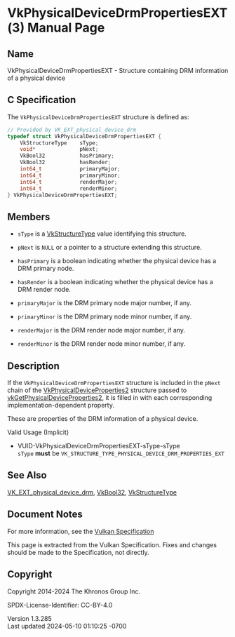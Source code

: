 # VkPhysicalDeviceDrmPropertiesEXT(3) Manual Page

## Name

VkPhysicalDeviceDrmPropertiesEXT - Structure containing DRM information
of a physical device



## <a href="#_c_specification" class="anchor"></a>C Specification

The `VkPhysicalDeviceDrmPropertiesEXT` structure is defined as:

``` c
// Provided by VK_EXT_physical_device_drm
typedef struct VkPhysicalDeviceDrmPropertiesEXT {
    VkStructureType    sType;
    void*              pNext;
    VkBool32           hasPrimary;
    VkBool32           hasRender;
    int64_t            primaryMajor;
    int64_t            primaryMinor;
    int64_t            renderMajor;
    int64_t            renderMinor;
} VkPhysicalDeviceDrmPropertiesEXT;
```

## <a href="#_members" class="anchor"></a>Members

- `sType` is a [VkStructureType](https://registry.khronos.org/vulkan/specs/1.3-extensions/man/html/VkStructureType.html) value identifying
  this structure.

- `pNext` is `NULL` or a pointer to a structure extending this
  structure.

- `hasPrimary` is a boolean indicating whether the physical device has a
  DRM primary node.

- `hasRender` is a boolean indicating whether the physical device has a
  DRM render node.

- `primaryMajor` is the DRM primary node major number, if any.

- `primaryMinor` is the DRM primary node minor number, if any.

- `renderMajor` is the DRM render node major number, if any.

- `renderMinor` is the DRM render node minor number, if any.

## <a href="#_description" class="anchor"></a>Description

If the `VkPhysicalDeviceDrmPropertiesEXT` structure is included in the
`pNext` chain of the
[VkPhysicalDeviceProperties2](https://registry.khronos.org/vulkan/specs/1.3-extensions/man/html/VkPhysicalDeviceProperties2.html)
structure passed to
[vkGetPhysicalDeviceProperties2](https://registry.khronos.org/vulkan/specs/1.3-extensions/man/html/vkGetPhysicalDeviceProperties2.html),
it is filled in with each corresponding implementation-dependent
property.

These are properties of the DRM information of a physical device.

Valid Usage (Implicit)

- <a href="#VUID-VkPhysicalDeviceDrmPropertiesEXT-sType-sType"
  id="VUID-VkPhysicalDeviceDrmPropertiesEXT-sType-sType"></a>
  VUID-VkPhysicalDeviceDrmPropertiesEXT-sType-sType  
  `sType` **must** be
  `VK_STRUCTURE_TYPE_PHYSICAL_DEVICE_DRM_PROPERTIES_EXT`

## <a href="#_see_also" class="anchor"></a>See Also

[VK_EXT_physical_device_drm](https://registry.khronos.org/vulkan/specs/1.3-extensions/man/html/VK_EXT_physical_device_drm.html),
[VkBool32](https://registry.khronos.org/vulkan/specs/1.3-extensions/man/html/VkBool32.html), [VkStructureType](https://registry.khronos.org/vulkan/specs/1.3-extensions/man/html/VkStructureType.html)

## <a href="#_document_notes" class="anchor"></a>Document Notes

For more information, see the <a
href="https://registry.khronos.org/vulkan/specs/1.3-extensions/html/vkspec.html#VkPhysicalDeviceDrmPropertiesEXT"
target="_blank" rel="noopener">Vulkan Specification</a>

This page is extracted from the Vulkan Specification. Fixes and changes
should be made to the Specification, not directly.

## <a href="#_copyright" class="anchor"></a>Copyright

Copyright 2014-2024 The Khronos Group Inc.

SPDX-License-Identifier: CC-BY-4.0

Version 1.3.285  
Last updated 2024-05-10 01:10:25 -0700
